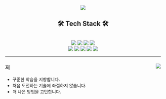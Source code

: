 <h2 align="center"> <img src="https://capsule-render.vercel.app/api?type=waving&color=auto&height=300&section=header&text=SungEun's%20Git%20Hub!!&fontSize=90" />

<h2 align="center"> 🛠️ Tech Stack 🛠️</h2>
  <br/>
  <div align="center">
    <img src="https://img.shields.io/badge/JAVA-007396?style=for-the-badge&logo=java&logoColor=white"> 
    <img src="https://img.shields.io/badge/Spring-6DB33F?style=for-the-badge&logo=Spring&logoColor=white"> 
    <img src="https://img.shields.io/badge/SpringBoot-6DB33F?style=for-the-badge&logo=SpringBoot&logoColor=white">
    <img src="https://img.shields.io/badge/mysql-4479A1?style=for-the-badge&logo=mysql&logoColor=white"> 
    <br/>
    <img src="https://img.shields.io/badge/JPA-F7DF1E?style=for-the-badge"> 
    <img src="https://img.shields.io/badge/QueryDSL-4FC08D?style=for-the-badge">     
    <img src="https://img.shields.io/badge/html-E34F26?style=for-the-badge&logo=html5&logoColor=white"> 
    <img src="https://img.shields.io/badge/css-1572B6?style=for-the-badge&logo=css3&logoColor=white"> 
    <img src="https://img.shields.io/badge/github-181717?style=for-the-badge&logo=github&logoColor=white"> 
  </div>
</div>

----
<div>

  <img align='right' src="https://github-readme-stats.vercel.app/api?username=qkrtjddms27&show_icons=true">

  ### 저
  
  - 꾸준한 학습을 지향합니다.
  - 처음 도전하는 기술에 좌절하지 않습니다.
  - 더 나은 방법을 고민합니다.
  
<div/> 


